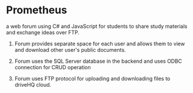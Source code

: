 # Prometheus
a web forum using C# and JavaScript for students to share study materials and exchange ideas over FTP.

1) Forum provides separate space for each user and allows them to view and download other user's public documents.

2) Forum uses the SQL Server database in the backend and uses ODBC connection for CRUD operation

3) Forum uses FTP protocol for uploading and downloading files to driveHQ cloud.


